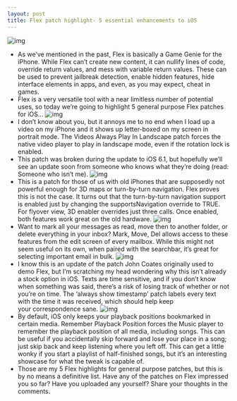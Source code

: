 ```yaml
---
layout: post
title: Flex patch highlight- 5 essential enhancements to iOS
---
```

![img](http://media.idownloadblog.com/wp-content/uploads/2013/02/idownloadblog-flex-patch-banner.jpg)
* As we’ve mentioned in the past, Flex is basically a Game Genie for the iPhone. While Flex can’t create new content, it can nullify lines of code, override return values, and mess with variable return values. These can be used to prevent jailbreak detection, enable hidden features, hide interface elements in apps, and even, as you may expect, cheat in games.
* Flex is a very versatile tool with a near limitless number of potential uses, so today we’re going to highlight 5 general purpose Flex patches for iOS…
![img](http://media.idownloadblog.com/wp-content/uploads/2013/02/video-landscape-flex.jpg)
* I don’t know about you, but it annoys me to no end when I load up a video on my iPhone and it shows up letter-boxed on my screen in portrait mode. The Videos Always Play In Landscape patch forces the native video player to play in landscape mode, even if the rotation lock is enabled.
* This patch was broken during the update to iOS 6.1, but hopefully we’ll see an update soon from someone who knows what they’re doing (read: Someone who isn’t me).
![img](http://media.idownloadblog.com/wp-content/uploads/2013/02/flex-patch-maps.jpg)
* This is a patch for those of us with old iPhones that are supposedly not powerful enough for 3D maps or turn-by-turn navigation. Flex proves this is not the case. It turns out that the turn-by-turn navigation support is enabled just by changing the supportsNavigation override to TRUE. For flyover view, 3D enabler overrides just three calls. Once enabled, both features work great on the old hardware.
![img](http://media.idownloadblog.com/wp-content/uploads/2013/02/flex-mail-patch.jpg)
* Want to mark all your messages as read, move then to another folder, or delete everything in your inbox? Mark, Move, Del allows access to these features from the edit screen of every mailbox. While this might not seem useful on its own, when paired with the searchbar, it’s great for selecting important email in bulk.
![img](http://media.idownloadblog.com/wp-content/uploads/2013/02/Always-show-timestamp-iOS-6.jpg)
* I know this is an update of the patch John Coates originally used to demo Flex, but I’m scratching my head wondering why this isn’t already a stock option in iOS. Texts are time sensitive, and if you don’t know when something was said, there’s a risk of losing track of whether or not you’re on time. The ‘always show timestamp’ patch labels every text with the time it was received, which should help keep your correspondence sane.
![img](http://media.idownloadblog.com/wp-content/uploads/2013/02/remember-playback-flex.jpg)
* By default, iOS only keeps your playback positions bookmarked in certain media. Remember Playback Position forces the Music player to remember the playback position of all media, including songs. This can be useful if you accidentally skip forward and lose your place in a song; just skip back and keep listening where you left off. This can get a little wonky if you start a playlist of half-finished songs, but it’s an interesting showcase for what the tweak is capable of.
* Those are my 5 Flex highlights for general purpose patches, but this is by no means a definitive list. Have any of the patches on Flex impressed you so far? Have you uploaded any yourself? Share your thoughts in the comments.

